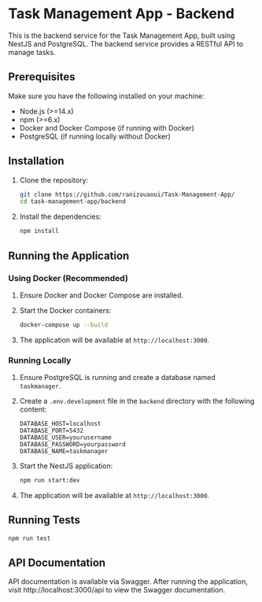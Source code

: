 # Task Management App - Backend

This is the backend service for the Task Management App, built using NestJS and PostgreSQL. The backend service provides a RESTful API to manage tasks.

## Prerequisites

Make sure you have the following installed on your machine:

- Node.js (>=14.x)
- npm (>=6.x)
- Docker and Docker Compose (if running with Docker)
- PostgreSQL (if running locally without Docker)

## Installation

1. Clone the repository:

    ```bash
    git clone https://github.com/ranizouaoui/Task-Management-App/
    cd task-management-app/backend
    ```

2. Install the dependencies:

    ```bash
    npm install
    ```

## Running the Application

### Using Docker (Recommended)

1. Ensure Docker and Docker Compose are installed.

2. Start the Docker containers:

    ```bash
    docker-compose up --build
    ```

3. The application will be available at `http://localhost:3000`.

### Running Locally

1. Ensure PostgreSQL is running and create a database named `taskmanager`.
2. Create a `.env.development` file in the `backend` directory with the following content:

    ```env
    DATABASE_HOST=localhost
    DATABASE_PORT=5432
    DATABASE_USER=yourusername
    DATABASE_PASSWORD=yourpassword
    DATABASE_NAME=taskmanager
    ```

3. Start the NestJS application:

    ```bash
    npm run start:dev
    ```

4. The application will be available at `http://localhost:3000`.

## Running Tests

```bash
npm run test
 ```
## API Documentation

API documentation is available via Swagger. After running the application, visit http://localhost:3000/api to view the Swagger documentation.


